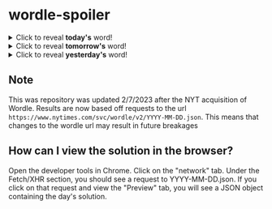 # wordle-spoiler

<details>
  <summary>Click to reveal <b>today's</b> word!</summary>
  <br>
  <b> image </b>
</details>

<details>
  <summary>Click to reveal <b>tomorrow's</b> word!</summary>
  <br>
  <b> forty </b>
</details>

<details>
  <summary>Click to reveal <b>yesterday's</b> word!</summary>
  <br>
  <b> devil </b>
</details>

## Note
This was repository was updated 2/7/2023 after the NYT acquisition of Wordle. Results are now based off requests to the url `https://www.nytimes.com/svc/wordle/v2/YYYY-MM-DD.json`. This means that changes to the wordle url may result in future breakages

## How can I view the solution in the browser?
Open the developer tools in Chrome. Click on the "network" tab. Under the Fetch/XHR section, you should see a request to YYYY-MM-DD.json. If you click on that request and view the "Preview" tab, you will see a JSON object containing the day's solution.